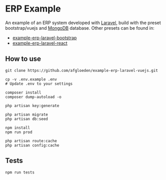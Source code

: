 # ERP Example

An example of an ERP system developed with [Laravel][laravel-link], build with the preset bootstrap/vuejs and [MongoDB][mongodb-link] database. Other presets can be found in:

* [example-erp-laravel-bootstrap][example-erp-laravel-bootstrap-link]
* [example-erp-laravel-react][example-erp-laravel-react-link]

## How to use

```shell
git clone https://github.com/afgloeden/example-erp-laravel-vuejs.git

cp -v .env.example .env
# Update .env to your settings

composer install
composer dump-autoload -o

php artisan key:generate

php artisan migrate
php artisan db:seed

npm install
npm run prod

php artisan route:cache
php artisan config:cache
```

## Tests

```shell
npm run tests
```

[laravel-link]: https://laravel.com/
[mongodb-link]: https://www.mongodb.com/
[example-erp-laravel-bootstrap-link]: https://github.com/afgloeden/example-erp-laravel-bootstrap
[example-erp-laravel-react-link]: https://github.com/afgloeden/example-erp-laravel-react